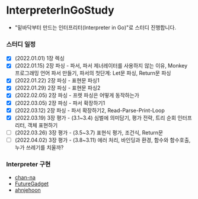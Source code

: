 # InterpreterInGoStudy

- "밑바닥부터 만드는 인터프리터(Interpreter in Go)"로 스터디 진행합니다.

### 스터디 일정

- [x] (2022.01.01) 1장 렉싱 
- [x] (2022.01.15) 2장 파싱 - 파서, 파서 제너레이터를 사용하지 않는 이유, Monkey 프로그래밍 언어 파서 만들기, 파서의 첫단계: Let문 파싱, Return문 파싱
- [x] (2022.01.22) 2장 파싱 - 표현문 파싱1
- [x] (2022.01.29) 2장 파싱 - 표현문 파싱2
- [x] (2022.02.05) 2장 파싱 - 프렛 파싱은 어떻게 동작하는가
- [x] (2022.03.05) 2장 파싱 - 파서 확장하기1 
- [x] (2022.03.12) 2장 파싱 - 파서 확장하기2, Read-Parse-Print-Loop
- [x] (2022.03.19) 3장 평가 - (3.1~3.4) 심벌에 의미담기, 평가 전략, 트리 순회 인터프리터, 객체 표현하기
- [ ] (2022.03.26) 3장 평가 - (3.5~3.7) 표현식 평가, 조건식, Return문
- [ ] (2022.04.02) 3장 평가 - (3.8~3.11) 에러 처리, 바인딩과 환경, 함수와 함수호출, 누가 쓰레기를 치울까?

### Interpreter 구현

- [chan-na](https://github.com/masukjoong/interpreter-chan.git)
- [FutureGadget](https://github.com/masukjoong/monkey-dw)
- [ahnjehoon](https://github.com/masukjoong/monkey-jh)

